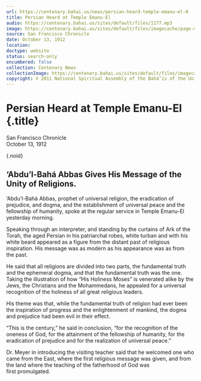 ```yaml
---
url: https://centenary.bahai.us/news/persian-heard-temple-emanu-el-0
title: Persian Heard at Temple Emanu-El
audio: https://centenary.bahai.us/sites/default/files/1177.mp3
image: https://centenary.bahai.us/sites/default/files/imagecache/page-main-image/images/press_clippings/10-13-1912%2CSFO%20Chronicle%20pg48%20col%2005%2CPersian%20Heard%20at%20Temple%20Emanu-El.png
source: San Francisco Chronicle
date: October 13, 1912
location: 
doctype: website
status: search-only
encumbered: false
collection: Centenary News
collectionImage: https://centenary.bahai.us/sites/default/files/imagecache/theme-image/main_image/abdulbaha-overview-small_0.jpg
copyright: © 2011 National Spiritual Assembly of the Bahá’ís of the United States
---
```



# Persian Heard at Temple Emanu-El {.title}

San Francisco Chronicle  
October 13, 1912  

{.noid}  



## ‘Abdu’l-Bahá Abbas Gives His Message of the Unity of Religions.

‘Abdu’l-Bahá Abbas, prophet of universal religion, the eradication of prejudice, and dogma, and the establishment of universal peace and the fellowship of humanity, spoke at the regular service in Temple Emanu-El yesterday morning.

Speaking through an interpreter, and standing by the curtains of Ark of the Torah, the aged Persian in his patriarchal robes, white turban and with his white beard appeared as a figure from the distant past of religious inspiration. His message was as modern as his appearance was as from the past.

He said that all religions are divided into two parts, the fundamental truth and the ephemeral dogma, and that the fundamental truth was the one. Taking the illustration of how “His Holiness Moses” is venerated alike by the Jews, the Christians and the Mohammedans, he appealed for a universal recognition of the holiness of all great religious leaders.

His theme was that, while the fundamental truth of religion had ever been the inspiration of progress and the enlightenment of mankind, the dogma and prejudice had been evil in their effect.

“This is the century,” he said in conclusion, “for the recognition of the oneness of God, for the attainment of the fellowship of humanity, for the eradication of prejudice and for the realization of universal peace.”

Dr. Meyer in introducing the visiting teacher said that he welcomed one who came from the East, where the first religious message was given, and from the land where the teaching of the fatherhood of God was first promulgated.